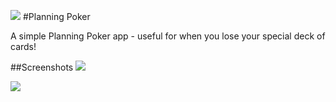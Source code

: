 ![](https://github.com/sep/planning-poker-android/raw/master/res/drawable-hdpi/ic_launcher_cards.png)
#Planning Poker


A simple Planning Poker app - useful for when you lose your special deck of cards!

##Screenshots
![](https://github.com/sep/planning-poker-android/raw/master/ss_home.png)

![](https://github.com/sep/planning-poker-android/raw/master/ss_card.png)